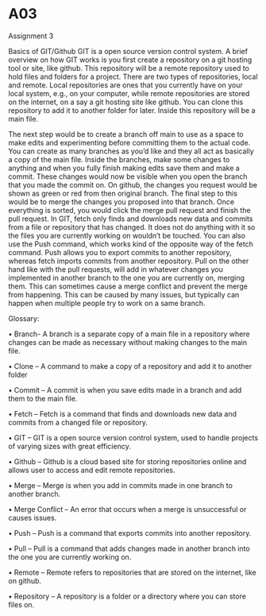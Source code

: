# A03
Assignment 3

Basics of GIT/Github
GIT is a open source version control system. A brief overview on how GIT works is you first create a repository on a git hosting tool or site, like github. This repository will be a remote repository used to hold files and folders for a project. There are two types of repositories, local and remote. Local repositories are ones that you currently have on your local system, e.g., on your computer, while remote repositories are stored on the internet, on a say a git hosting site like github. You can clone this repository to add it to another folder for later. Inside this repository will be a main file. 

The next step would be to create a branch off main to use as a space to make edits and experimenting before committing them to the actual code. You can create as many branches as you’d like and they all act as basically a copy of the main file. 
Inside the branches, make some changes to anything and when you fully finish making edits save them and make a commit. These changes would now be visible when you open the branch that you made the commit on. 
On github, the changes you request would be shown as green or red from then original branch. The final step to this would be to merge the changes you proposed into that branch. Once everything is sorted, you would click the merge pull request and finish the pull request.
In GIT, fetch only finds and downloads new data and commits from a file or repository that has changed. It does not do anything with it so the files you are currently working on wouldn’t be touched. You can also use the Push command, which works kind of the opposite way of the fetch command. Push allows you to export commits to another repository, whereas fetch imports commits from another repository. Pull on the other hand like with the pull requests, will add in whatever changes you implemented in another branch to the one you are currently on, merging them. This can sometimes cause a merge conflict and prevent the merge from happening. This can be caused by many issues, but typically can happen when multiple people try to work on a same branch.

Glossary:

•	Branch- A branch is a separate copy of a main file in a repository where changes can be made as necessary without making changes to the main file.

•	Clone – A command to make a copy of a repository and add it to another folder

•	Commit – A commit is when you save edits made in a branch and add them to the main file.

•	Fetch – Fetch is a command that finds and downloads new data and commits from a changed file or repository.

•	GIT – GIT is a open source version control system, used to handle projects of varying sizes with great efficiency.

•	Github – Github is a cloud based site for storing repositories online and allows user to access and edit remote repositories.

•	Merge – Merge is when you add in commits made in one branch to another branch.

•	Merge Conflict – An error that occurs when a merge is unsuccessful or causes issues.

•	Push – Push is a command that exports commits into another repository.

•	Pull – Pull is a command that adds changes made in another branch into the one you are currently working on.

•	Remote – Remote refers to repositories that are stored on the internet, like on github.

•	Repository – A repository is a folder or a directory where you can store files on.
